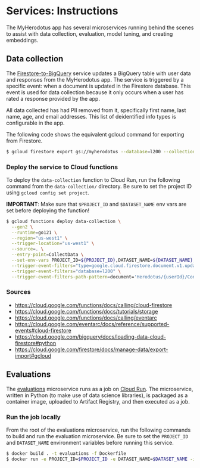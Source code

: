 # Services: Instructions

The MyHerodotus app has several microservices running behind the scenes to assist
with data collection, evaluation, model tuning, and creating embeddings.

## Data collection

The [Firestore-to-BigQuery](../services/data-collection/) service updates a
BigQuery table with user data and responses from the MyHerodotus app. The service
is triggered by a specific event: when a document is updated in the Firestore database.
This event is used for data collection because it only occurs when a user has rated
a response provided by the app.

All data collected has had PII removed from it, specifically first name, last name,
age, and email addresses. This list of deidentified info types is configurable in
the app.

The following code shows the equivalent gcloud command for exporting from Firestore.

```sh
$ gcloud firestore export gs://myherodotus --database=l200 --collection-ids=HerodotusDev,Conversations
```

### Deploy the service to Cloud functions

To deploy the `data-collection` function to Cloud Run, run the following command from the
`data-collection/` directory. Be sure to set the project ID using `gcloud config set project`.

**IMPORTANT**: Make sure that `$PROJECT_ID` and `$DATASET_NAME` env vars are set before deploying
the function!

```sh
$ gcloud functions deploy data-collection \
  --gen2 \
  --runtime=go121 \
  --region="us-west1" \
  --trigger-location="us-west1" \
  --source=. \
  --entry-point=CollectData \
  --set-env-vars PROJECT_ID=${PROJECT_ID},DATASET_NAME=${DATASET_NAME},BUILD_VER=Herodotus \
  --trigger-event-filters="type=google.cloud.firestore.document.v1.updated" \
  --trigger-event-filters="database=l200" \
  --trigger-event-filters-path-pattern=document='Herodotus/{userId}/Conversations/{conversationId}'
```

### Sources

+ https://cloud.google.com/functions/docs/calling/cloud-firestore
+ https://cloud.google.com/functions/docs/tutorials/storage
+ https://cloud.google.com/functions/docs/calling/eventarc
+ https://cloud.google.com/eventarc/docs/reference/supported-events#cloud-firestore
+ https://cloud.google.com/bigquery/docs/loading-data-cloud-firestore#python
+ https://cloud.google.com/firestore/docs/manage-data/export-import#gcloud


## Evaluations

The [evaluations](../services/evaluations/) microservice runs as a job on [Cloud Run][jobs].
The microservice, written in Python (to make use of data science libraries), is packaged as a
container image, uploaded to Artifact Registry, and then executed as a job.

### Run the job locally

From the root of the evaluations microservice, run the following commands to build and run
the evaluation microservice. Be sure to set the `PROJECT_ID` and `DATASET_NAME` environment variables
before running this service.

```sh
$ docker build . -t evaluations -f Dockerfile
$ docker run -e PROJECT_ID=$PROJECT_ID -e DATASET_NAME=$DATASET_NAME -it --rm --name evaluations-running evaluations 
```

[jobs]: https://cloud.google.com/run/docs/create-jobs